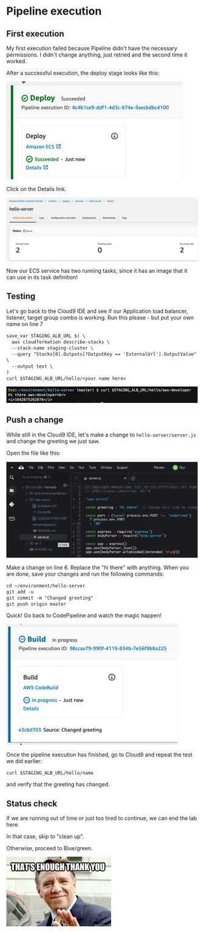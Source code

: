 # Pipeline execution

## First execution&#x20;

My first execution failed because Pipeline didn't have the necessary permissions. I didn't change anything, just retried and the second time it worked.&#x20;

After a successful execution, the deploy stage looks like this:

![success](<../../.gitbook/assets/image (385) (1).png>)

Click on the Details link.&#x20;

![cluster has running tasks](<../../.gitbook/assets/image (370).png>)

Now our ECS service has two running tasks, since it has an image that it can use in its task definition!&#x20;

## Testing

Let's go back to the Cloud9 IDE and see if our Application load balancer, listener, target group combo is working. Run this please - but put your own name on line 7

```
save_var STAGING_ALB_URL $( \
  aws cloudformation describe-stacks \
  --stack-name staging-cluster \
  --query "Stacks[0].Outputs[?OutputKey == 'ExternalUrl'].OutputValue" \
  --output text \
)
curl $STAGING_ALB_URL/hello/<your name here>
```

![it works](<../../.gitbook/assets/image (435) (1).png>)

## Push a change

While still in the Cloud9 IDE, let's make a change to `hello-server/server.js` and change the greeting we just saw.&#x20;

Open the file like this:

![opening server.js in our IDE](<../../.gitbook/assets/image (333).png>)

Make a change on line 6. Replace the "hi there" with anything. When you are done, save your changes and run the following commands:

```
cd ~/environment/hello-server
git add -u
git commit -m "Changed greeting"
git push origin master
```

Quick! Go back to CodePipeline and watch the magic happen!&#x20;

![I missed the source stage](<../../.gitbook/assets/image (79).png>)

Once the pipeline execution has finished, go to Cloud9 and repeat the test we did earlier:

```
curl $STAGING_ALB_URL/hello/name
```

and verify that the greeting has changed.&#x20;

## Status check

If we are running out of time or just too tired to continue, we can end the lab here.&#x20;

In that case, skip to "clean up".&#x20;

Otherwise, proceed to Blue/green.&#x20;

![](<../../.gitbook/assets/image (80).png>)

